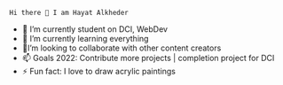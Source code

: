     Hi there 👋 I am Hayat Alkheder

- 🔭 I’m currently student on DCI, WebDev
- 🌱 I’m currently learning everything 
- 👯I’m looking to collaborate with other content creators
- 📫 Goals 2022: Contribute more projects | completion project for DCI
- ⚡ Fun fact: I love to draw acrylic paintings

